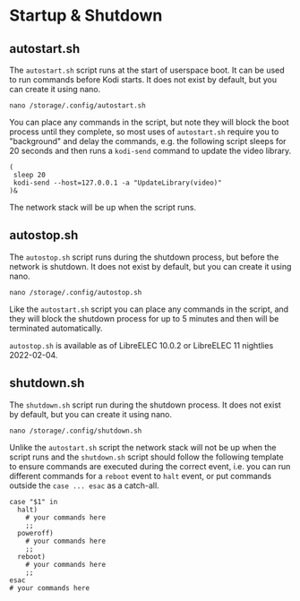 # Startup & Shutdown

## autostart.sh

The `autostart.sh` script runs at the start of userspace boot. It can be used to run commands before Kodi starts. It does not exist by default, but you can create it using nano.

```text
nano /storage/.config/autostart.sh
```

You can place any commands in the script, but note they will block the boot process until they complete, so most uses of `autostart.sh` require you to "background" and delay the commands, e.g. the following script sleeps for 20 seconds and then runs a `kodi-send` command to update the video library.

```text
(
 sleep 20
 kodi-send --host=127.0.0.1 -a "UpdateLibrary(video)"
)&
```

The network stack will be up when the script runs.

## autostop.sh

The `autostop.sh` script runs during the shutdown process, but before the network is shutdown. It does not exist by default, but you can create it using nano.

```text
nano /storage/.config/autostop.sh
```

Like the `autostart.sh` script you can place any commands in the script, and they will block the shutdown process for up to 5 minutes and then will be terminated automatically.

`autostop.sh` is available as of LibreELEC 10.0.2 or LibreELEC 11 nightlies 2022-02-04.

## shutdown.sh

The `shutdown.sh` script run during the shutdown process. It does not exist by default, but you can create it using nano.

```text
nano /storage/.config/shutdown.sh
```

Unlike the `autostart.sh` script the network stack will not be up when the script runs and the `shutdown.sh` script should follow the following template to ensure commands are executed during the correct event, i.e. you can run different commands for a `reboot` event to `halt` event, or put commands outside the `case ... esac` as a catch-all.

```text
case "$1" in
  halt)
    # your commands here
    ;;
  poweroff)
    # your commands here
    ;;
  reboot)
    # your commands here
    ;;
esac
# your commands here
```

